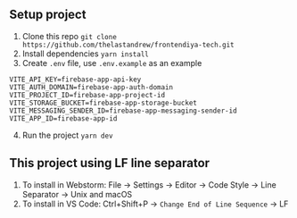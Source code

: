 ## Setup project
1. Clone this repo `git clone https://github.com/thelastandrew/frontendiya-tech.git`
2. Install dependencies `yarn install`
3. Create `.env` file, use `.env.example` as an example
```.env
VITE_API_KEY=firebase-app-api-key
VITE_AUTH_DOMAIN=firebase-app-auth-domain
VITE_PROJECT_ID=firebase-app-project-id
VITE_STORAGE_BUCKET=firebase-app-storage-bucket
VITE_MESSAGING_SENDER_ID=firebase-app-messaging-sender-id
VITE_APP_ID=firebase-app-id
```
4. Run the project `yarn dev`

## This project using LF line separator
1. To install in Webstorm: File -> Settings -> Editor -> Code Style -> Line Separator -> Unix and macOS
2. To install in VS Code: Ctrl+Shift+P -> `Change End of Line Sequence` -> LF
